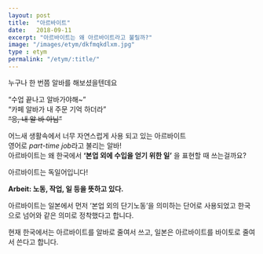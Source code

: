 ```yaml
---
layout: post
title:  "아르바이트"
date:   2018-09-11
excerpt: "아르바이트는 왜 아르바이트라고 불릴까?"
image: "/images/etym/dkfmqkdlxm.jpg"
type : etym
permalink: "/etym/:title/"
---
```

누구나 한 번쯤 알바를 해보셨을텐데요

“수업 끝나고 알바가야해~”<br>
“카페 알바가 내 주문 기억 하더라”<br>
~~“응, 내 알 바 아님”~~<br>

어느새 생활속에서 너무 자연스럽게 사용 되고 있는 아르바이트<br>
영어로 *part-time job*라고 불리는 알바! <br>
아르바이트는 왜 한국에서 **‘본업 외에 수입을 얻기 위한 일’** 을 표현할 때 쓰는걸까요?

아르바이트는 독일어입니다!

**Arbeit: 노동, 작업, 일 등을 뜻하고 있다.**

아르바이트는 일본에서 먼저 ‘본업 외의 단기노동’을 의미하는 단어로 사용되었고 한국으로 넘어와 같은 의미로 정착했다고 합니다.

현재 한국에서는 아르바이트를 알바로 줄여서 쓰고,
일본은 아르바이트를 바이토로 줄여서 쓴다고 합니다.